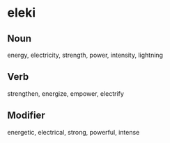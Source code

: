 eleki
===

Noun
---

energy,  electricity, strength, power, intensity, lightning

Verb
---

strengthen, energize, empower, electrify

Modifier
---

energetic, electrical, strong, powerful, intense